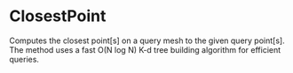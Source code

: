 ClosestPoint
============

Computes the closest point[s] on a query mesh to the given query point[s]. The method uses a fast O(N log N) K-d tree building algorithm for efficient queries.